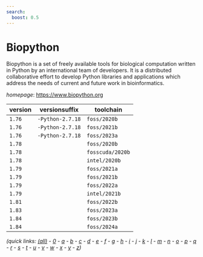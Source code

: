 ```yaml
---
search:
  boost: 0.5
---
```

# Biopython

Biopython is a set of freely available tools for biological  computation written in Python by an international team of developers. It is  a distributed collaborative effort to develop Python libraries and  applications which address the needs of current and future work in  bioinformatics.

*homepage*: <https://www.biopython.org>

version | versionsuffix | toolchain
--------|---------------|----------
``1.76`` | ``-Python-2.7.18`` | ``foss/2020b``
``1.76`` | ``-Python-2.7.18`` | ``foss/2021b``
``1.76`` | ``-Python-2.7.18`` | ``foss/2023a``
``1.78`` |  | ``foss/2020b``
``1.78`` |  | ``fosscuda/2020b``
``1.78`` |  | ``intel/2020b``
``1.79`` |  | ``foss/2021a``
``1.79`` |  | ``foss/2021b``
``1.79`` |  | ``foss/2022a``
``1.79`` |  | ``intel/2021b``
``1.81`` |  | ``foss/2022b``
``1.83`` |  | ``foss/2023a``
``1.84`` |  | ``foss/2023b``
``1.84`` |  | ``foss/2024a``


*(quick links: [(all)](../index.md) - [0](../0/index.md) - [a](../a/index.md) - [b](../b/index.md) - [c](../c/index.md) - [d](../d/index.md) - [e](../e/index.md) - [f](../f/index.md) - [g](../g/index.md) - [h](../h/index.md) - [i](../i/index.md) - [j](../j/index.md) - [k](../k/index.md) - [l](../l/index.md) - [m](../m/index.md) - [n](../n/index.md) - [o](../o/index.md) - [p](../p/index.md) - [q](../q/index.md) - [r](../r/index.md) - [s](../s/index.md) - [t](../t/index.md) - [u](../u/index.md) - [v](../v/index.md) - [w](../w/index.md) - [x](../x/index.md) - [y](../y/index.md) - [z](../z/index.md))*

